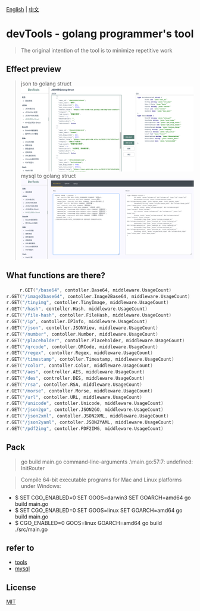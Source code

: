 
[English](./README.md) | [中文](./README_zh.md)

# devTools - golang programmer's tool
> The original intention of the tool is to minimize repetitive work

## Effect preview
> json to golang struct
![img](./asset/json.png)
> mysql to golang struct
![img](./asset/mysql.png)


## What functions are there?
``` go
     r.GET("/base64", contoller.Base64, middleware.UsageCount)
r.GET("/image2base64", contoller.Image2Base64, middleware.UsageCount)
r.GET("/tinyimg", contoller.TinyImage, middleware.UsageCount)
r.GET("/hash", contoller.Hash, middleware.UsageCount)
r.GET("/file-hash", contoller.FileHash, middleware.UsageCount)
r.GET("/ip", contoller.IPInfo, middleware.UsageCount)
r.GET("/json", contoller.JSONView, middleware.UsageCount)
r.GET("/number", contoller.Number, middleware.UsageCount)
r.GET("/placeholder", contoller.Placeholder, middleware.UsageCount)
r.GET("/qrcode", contoller.QRCode, middleware.UsageCount)
r.GET("/regex", contoller.Regex, middleware.UsageCount)
r.GET("/timestamp", contoller.Timestamp, middleware.UsageCount)
r.GET("/color", contoller.Color, middleware.UsageCount)
r.GET("/aes", controller.AES, middleware.UsageCount)
r.GET("/des", controller.DES, middleware.UsageCount)
r.GET("/rsa", contoller.RSA, middleware.UsageCount)
r.GET("/morse", contoller.Morse, middleware.UsageCount)
r.GET("/url", contoller.URL, middleware.UsageCount)
r.GET("/unicode", contoller.Unicode, middleware.UsageCount)
r.GET("/json2go", contoller.JSON2GO, middleware.UsageCount)
r.GET("/json2xml", contoller.JSON2XML, middleware.UsageCount)
r.GET("/json2yaml", contoller.JSON2YAML, middleware.UsageCount)
r.GET("/pdf2img", contoller.PDF2IMG, middleware.UsageCount)
```

## Pack
> go build main.go
> command-line-arguments
> .\main.go:57:7: undefined: InitRouter


> Compile 64-bit executable programs for Mac and Linux platforms under Windows:
* $ SET CGO_ENABLED=0 SET GOOS=darwin3 SET GOARCH=amd64 go build main.go
* $ SET CGO_ENABLED=0 SET GOOS=linux SET GOARCH=amd64 go build main.go
* $ CGO_ENABLED=0 GOOS=linux GOARCH=amd64 go build ./src/main.go

## refer to
* [tools](https://github.com/wangyiwy/oktools)
* [mysql](https://github.com)


## License

[MIT](https://github.com/ChinaArJun/devTools/blob/master/LICENSE)